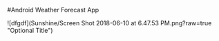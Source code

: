 #Android Weather Forecast App

![dfgdf](Sunshine/Screen Shot 2018-06-10 at 6.47.53 PM.png?raw=true "Optional Title")
